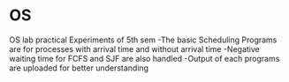 # OS
OS lab practical Experiments of 5th sem
-The basic Scheduling Programs are for processes with arrival time and without arrival time
-Negative waiting time for FCFS and SJF are also handled
-Output of each programs are uploaded for better understanding
